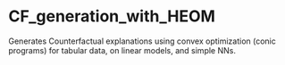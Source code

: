 # CF_generation_with_HEOM

Generates Counterfactual explanations using convex optimization (conic programs) for tabular data, on linear models, and simple NNs.
